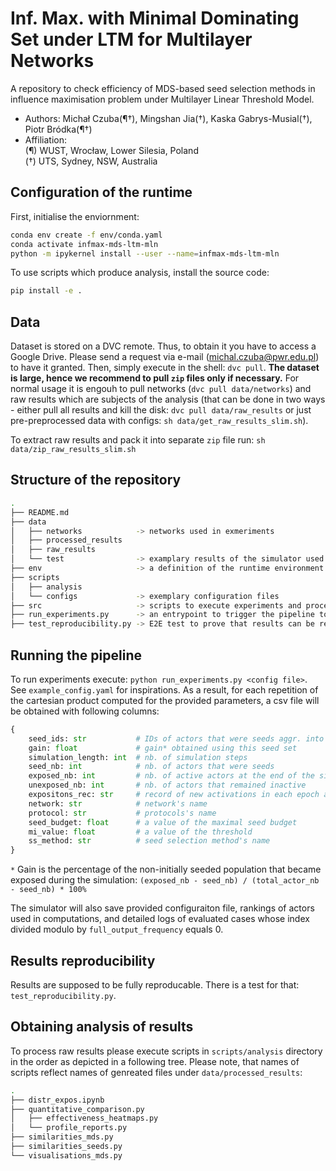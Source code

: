 # Inf. Max. with Minimal Dominating Set under LTM for Multilayer Networks

A repository to check efficiency of MDS-based seed selection methods in influence maximisation
problem under Multilayer Linear Threshold Model.

* Authors: Michał Czuba(¶†), Mingshan Jia(†), Kaska Gabrys-Musial(†), Piotr Bródka(¶†)
* Affiliation:  
        (¶) WUST, Wrocław, Lower Silesia, Poland  
        (†) UTS, Sydney, NSW, Australia

## Configuration of the runtime

First, initialise the enviornment:

```bash
conda env create -f env/conda.yaml
conda activate infmax-mds-ltm-mln
python -m ipykernel install --user --name=infmax-mds-ltm-mln
```

To use scripts which produce analysis, install the source code:

```bash
pip install -e .
```

## Data

Dataset is stored on a DVC remote. Thus, to obtain it you have to access a Google Drive. Please
send a request via e-mail (michal.czuba@pwr.edu.pl) to have it granted. Then, simply execute in
the shell: `dvc pull`. **The dataset is large, hence we recommend to pull `zip` files only if
necessary.** For normal usage it is engouh to pull networks (`dvc pull data/networks`) and raw
results which are subjects of the analysis (that can be done in two ways - either pull all results
and kill the disk: `dvc pull data/raw_results` or just pre-preprocessed data with configs:
`sh data/get_raw_results_slim.sh`).

To extract raw results and pack it into separate `zip` file run: `sh data/zip_raw_results_slim.sh`

## Structure of the repository

```bash
.
├── README.md
├── data
│   ├── networks            -> networks used in exmeriments
│   ├── processed_results
│   ├── raw_results
│   └── test                -> examplary results of the simulator used in the E2E test
├── env                     -> a definition of the runtime environment
├── scripts
│   ├── analysis
│   └── configs             -> exemplary configuration files
├── src                     -> scripts to execute experiments and process the results
├── run_experiments.py      -> an entrypoint to trigger the pipeline to evaluate MDS in InfMax
├── test_reproducibility.py -> E2E test to prove that results can be repeated
```

## Running the pipeline

To run experiments execute: `python run_experiments.py <config file>`. See `example_config.yaml` for
inspirations. As a result, for each repetition of the cartesian product computed for the provided
parameters, a csv file will be obtained with following columns:

```python
{
    seed_ids: str           # IDs of actors that were seeds aggr. into string (sep. by ;)
    gain: float             # gain* obtained using this seed set
    simulation_length: int  # nb. of simulation steps
    seed_nb: int            # nb. of actors that were seeds
    exposed_nb: int         # nb. of active actors at the end of the simulation
    unexposed_nb: int       # nb. of actors that remained inactive
    expositons_rec: str     # record of new activations in each epoch aggr. into string (sep. by ;)
    network: str            # network's name
    protocol: str           # protocols's name
    seed_budget: float      # a value of the maximal seed budget
    mi_value: float         # a value of the threshold
    ss_method: str          # seed selection method's name
}
```

`*` Gain is the percentage of the non-initially seeded population that became exposed during the
simulation: `(exposed_nb - seed_nb) / (total_actor_nb - seed_nb) * 100%`

The simulator will also save provided configuraiton file, rankings of actors used in computations,
and detailed logs of evaluated cases whose index divided modulo by `full_output_frequency` equals 0.

## Results reproducibility

Results are supposed to be fully reproducable. There is a test for that: `test_reproducibility.py`.

## Obtaining analysis of results

To process raw results please execute scripts in `scripts/analysis` directory in the order as 
depicted in a following tree. Please note, that names of scripts reflect names of genreated files
under `data/processed_results`:

```bash
.
├── distr_expos.ipynb
├── quantitative_comparison.py
│   ├── effectiveness_heatmaps.py
│   └── profile_reports.py
├── similarities_mds.py
├── similarities_seeds.py
└── visualisations_mds.py
```
